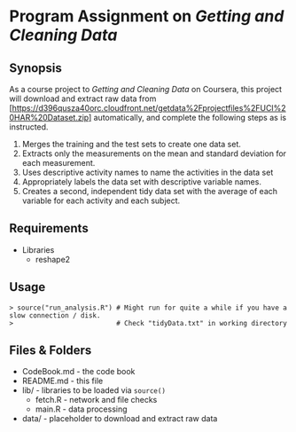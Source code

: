 # Program Assignment on *Getting and Cleaning Data*

## Synopsis

As a course project to *Getting and Cleaning Data* on Coursera, this project will 
download and extract raw data from [https://d396qusza40orc.cloudfront.net/getdata%2Fprojectfiles%2FUCI%20HAR%20Dataset.zip] automatically, and complete the following steps as is instructed.

1. Merges the training and the test sets to create one data set.
2. Extracts only the measurements on the mean and standard deviation for each measurement. 
3. Uses descriptive activity names to name the activities in the data set
4. Appropriately labels the data set with descriptive variable names. 
5. Creates a second, independent tidy data set with the average of each variable for each activity and each subject. 

## Requirements

* Libraries
	* reshape2

## Usage

```
> source("run_analysis.R") # Might run for quite a while if you have a slow connection / disk.
>                          # Check "tidyData.txt" in working directory
```

## Files & Folders

* CodeBook.md - the code book
* README.md - this file
* lib/ - libraries to be loaded via `source()`
	* fetch.R - network and file checks
	* main.R - data processing
* data/ - placeholder to download and extract raw data
